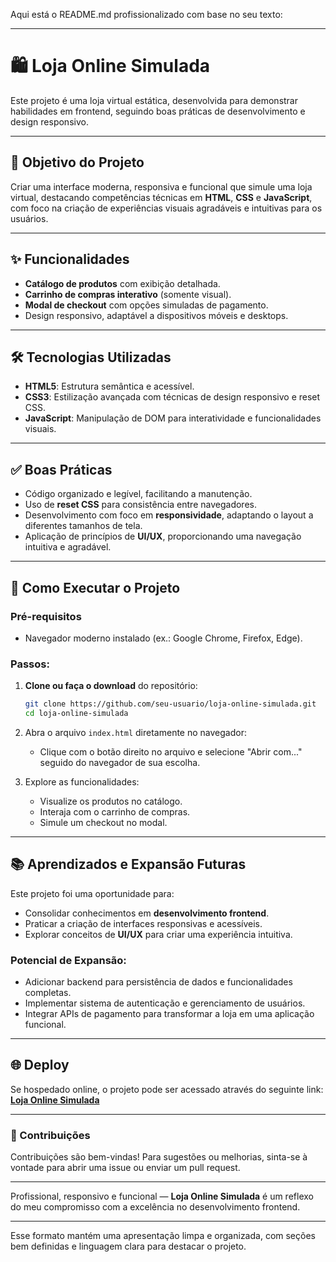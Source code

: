 Aqui está o README.md profissionalizado com base no seu texto:

---

# 🛍️ Loja Online Simulada

Este projeto é uma loja virtual estática, desenvolvida para demonstrar habilidades em frontend, seguindo boas práticas de desenvolvimento e design responsivo.

---

## 🎯 Objetivo do Projeto

Criar uma interface moderna, responsiva e funcional que simule uma loja virtual, destacando competências técnicas em **HTML**, **CSS** e **JavaScript**, com foco na criação de experiências visuais agradáveis e intuitivas para os usuários.

---

## ✨ Funcionalidades

- **Catálogo de produtos** com exibição detalhada.
- **Carrinho de compras interativo** (somente visual).
- **Modal de checkout** com opções simuladas de pagamento.
- Design responsivo, adaptável a dispositivos móveis e desktops.

---

## 🛠️ Tecnologias Utilizadas

- **HTML5**: Estrutura semântica e acessível.
- **CSS3**: Estilização avançada com técnicas de design responsivo e reset CSS.
- **JavaScript**: Manipulação de DOM para interatividade e funcionalidades visuais.

---

## ✅ Boas Práticas

- Código organizado e legível, facilitando a manutenção.
- Uso de **reset CSS** para consistência entre navegadores.
- Desenvolvimento com foco em **responsividade**, adaptando o layout a diferentes tamanhos de tela.
- Aplicação de princípios de **UI/UX**, proporcionando uma navegação intuitiva e agradável.

---

## 🚀 Como Executar o Projeto

### Pré-requisitos

- Navegador moderno instalado (ex.: Google Chrome, Firefox, Edge).

### Passos:

1. **Clone ou faça o download** do repositório:
   ```bash
   git clone https://github.com/seu-usuario/loja-online-simulada.git
   cd loja-online-simulada
   ```
2. Abra o arquivo `index.html` diretamente no navegador:
   - Clique com o botão direito no arquivo e selecione "Abrir com..." seguido do navegador de sua escolha.

3. Explore as funcionalidades:
   - Visualize os produtos no catálogo.
   - Interaja com o carrinho de compras.
   - Simule um checkout no modal.

---

## 📚 Aprendizados e Expansão Futuras

Este projeto foi uma oportunidade para:

- Consolidar conhecimentos em **desenvolvimento frontend**.
- Praticar a criação de interfaces responsivas e acessíveis.
- Explorar conceitos de **UI/UX** para criar uma experiência intuitiva.

### Potencial de Expansão:

- Adicionar backend para persistência de dados e funcionalidades completas.
- Implementar sistema de autenticação e gerenciamento de usuários.
- Integrar APIs de pagamento para transformar a loja em uma aplicação funcional.

---

## 🌐 Deploy

Se hospedado online, o projeto pode ser acessado através do seguinte link:  
[**Loja Online Simulada**](https://seu-deploy-url.com)

---

### 🤝 Contribuições

Contribuições são bem-vindas! Para sugestões ou melhorias, sinta-se à vontade para abrir uma issue ou enviar um pull request.

---

Profissional, responsivo e funcional — **Loja Online Simulada** é um reflexo do meu compromisso com a excelência no desenvolvimento frontend.

--- 

Esse formato mantém uma apresentação limpa e organizada, com seções bem definidas e linguagem clara para destacar o projeto.

